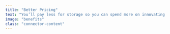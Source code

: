 ```yaml
---
title: "Better Pricing"
text: "You’ll pay less for storage so you can spend more on innovating your project."
image: "benefits"
class: "connector-content"
---
```

